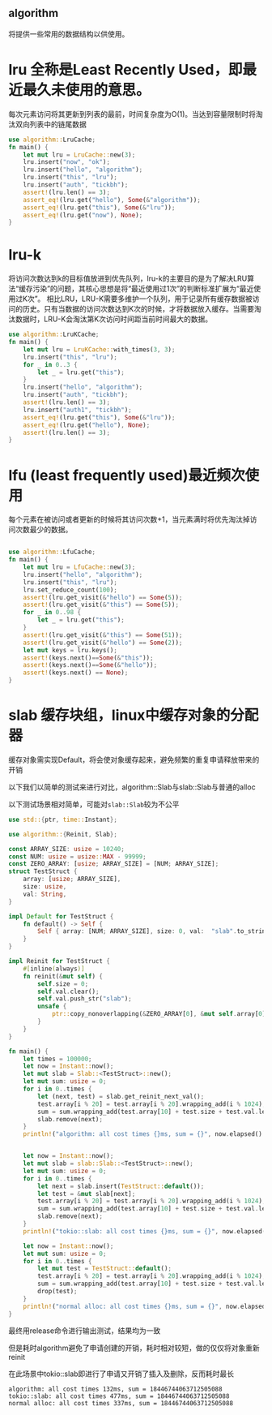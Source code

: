 ## algorithm
将提供一些常用的数据结构以供使用。

# lru 全称是Least Recently Used，即最近最久未使用的意思。
每次元素访问将其更新到列表的最前，时间复杂度为O(1)。当达到容量限制时将淘汰双向列表中的链尾数据
```rust
use algorithm::LruCache;
fn main() {
    let mut lru = LruCache::new(3);
    lru.insert("now", "ok");
    lru.insert("hello", "algorithm");
    lru.insert("this", "lru");
    lru.insert("auth", "tickbh");
    assert!(lru.len() == 3);
    assert_eq!(lru.get("hello"), Some(&"algorithm"));
    assert_eq!(lru.get("this"), Some(&"lru"));
    assert_eq!(lru.get("now"), None);
}
```
# lru-k
将访问次数达到k的目标值放进到优先队列，lru-k的主要目的是为了解决LRU算法“缓存污染”的问题，其核心思想是将“最近使用过1次”的判断标准扩展为“最近使用过K次”。
相比LRU，LRU-K需要多维护一个队列，用于记录所有缓存数据被访问的历史。只有当数据的访问次数达到K次的时候，才将数据放入缓存。当需要淘汰数据时，LRU-K会淘汰第K次访问时间距当前时间最大的数据。

```rust
use algorithm::LruKCache;
fn main() {
    let mut lru = LruKCache::with_times(3, 3);
    lru.insert("this", "lru");
    for _ in 0..3 {
        let _ = lru.get("this");
    }
    lru.insert("hello", "algorithm");
    lru.insert("auth", "tickbh");
    assert!(lru.len() == 3);
    lru.insert("auth1", "tickbh");
    assert_eq!(lru.get("this"), Some(&"lru"));
    assert_eq!(lru.get("hello"), None);
    assert!(lru.len() == 3);
}
```

# lfu (least frequently used)最近频次使用
每个元素在被访问或者更新的时候将其访问次数+1，当元素满时将优先淘汰掉访问次数最少的数据。
```rust

use algorithm::LfuCache;
fn main() {
    let mut lru = LfuCache::new(3);
    lru.insert("hello", "algorithm");
    lru.insert("this", "lru");
    lru.set_reduce_count(100);
    assert!(lru.get_visit(&"hello") == Some(5));
    assert!(lru.get_visit(&"this") == Some(5));
    for _ in 0..98 {
        let _ = lru.get("this");
    }
    assert!(lru.get_visit(&"this") == Some(51));
    assert!(lru.get_visit(&"hello") == Some(2));
    let mut keys = lru.keys();
    assert!(keys.next()==Some(&"this"));
    assert!(keys.next()==Some(&"hello"));
    assert!(keys.next() == None);
}
```

# slab 缓存块组，linux中缓存对象的分配器
缓存对象需实现Default，将会使对象缓存起来，避免频繁的重复申请释放带来的开销

以下我们以简单的测试来进行对比，algorithm::Slab与slab::Slab与普通的alloc

以下测试场景相对简单，可能对`slab::Slab`较为不公平

```rust
use std::{ptr, time::Instant};

use algorithm::{Reinit, Slab};

const ARRAY_SIZE: usize = 10240;
const NUM: usize = usize::MAX - 99999;
const ZERO_ARRAY: [usize; ARRAY_SIZE] = [NUM; ARRAY_SIZE];
struct TestStruct {
    array: [usize; ARRAY_SIZE],
    size: usize,
    val: String,
}

impl Default for TestStruct {
    fn default() -> Self {
        Self { array: [NUM; ARRAY_SIZE], size: 0, val:  "slab".to_string(), }
    }
}

impl Reinit for TestStruct {
    #[inline(always)]
    fn reinit(&mut self) {
        self.size = 0;
        self.val.clear();
        self.val.push_str("slab");
        unsafe {
            ptr::copy_nonoverlapping(&ZERO_ARRAY[0], &mut self.array[0], ARRAY_SIZE);
        }
    }
}

fn main() {
    let times = 100000;
    let now = Instant::now();
    let mut slab = Slab::<TestStruct>::new();
    let mut sum: usize = 0;
    for i in 0..times {
        let (next, test) = slab.get_reinit_next_val();
        test.array[i % 20] = test.array[i % 20].wrapping_add(i % 1024);
        sum = sum.wrapping_add(test.array[10] + test.size + test.val.len());
        slab.remove(next);
    }
    println!("algorithm: all cost times {}ms, sum = {}", now.elapsed().as_millis(), sum);


    let now = Instant::now();
    let mut slab = slab::Slab::<TestStruct>::new();
    let mut sum: usize = 0;
    for i in 0..times {
        let next = slab.insert(TestStruct::default());
        let test = &mut slab[next];
        test.array[i % 20] = test.array[i % 20].wrapping_add(i % 1024);
        sum = sum.wrapping_add(test.array[10] + test.size + test.val.len());
        slab.remove(next);
    }
    println!("tokio::slab: all cost times {}ms, sum = {}", now.elapsed().as_millis(), sum);

    let now = Instant::now();
    let mut sum: usize = 0;
    for i in 0..times {
        let mut test = TestStruct::default();
        test.array[i % 20] = test.array[i % 20].wrapping_add(i % 1024);
        sum = sum.wrapping_add(test.array[10] + test.size + test.val.len());
        drop(test);
    }
    println!("normal alloc: all cost times {}ms, sum = {}", now.elapsed().as_millis(), sum);
}
```
最终用release命令进行输出测试，结果均为一致

但是耗时algorithm避免了申请创建的开销，耗时相对较短，做的仅仅将对象重新reinit

在此场景中tokio::slab即进行了申请又开销了插入及删除，反而耗时最长
```console
algorithm: all cost times 132ms, sum = 18446744063712505088
tokio::slab: all cost times 477ms, sum = 18446744063712505088
normal alloc: all cost times 337ms, sum = 18446744063712505088
```